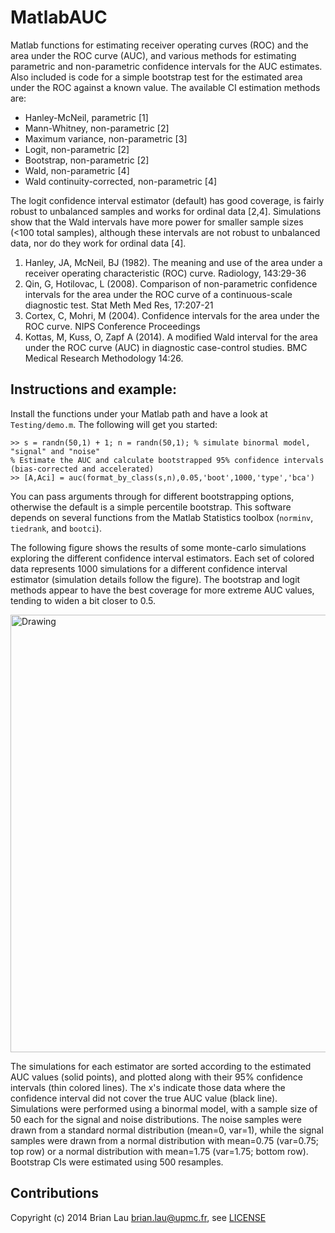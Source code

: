 MatlabAUC
=========

Matlab functions for estimating receiver operating curves (ROC) and the area under the ROC curve (AUC), and various methods for estimating parametric and non-parametric confidence intervals for the AUC estimates. Also included is code for a simple bootstrap test for the estimated area under the ROC against a known value. The available CI estimation methods are:
* Hanley-McNeil, parametric [1]
* Mann-Whitney, non-parametric [2]
* Maximum variance, non-parametric [3]
* Logit, non-parametric [2]
* Bootstrap, non-parametric [2]
* Wald, non-parametric [4]
* Wald continuity-corrected, non-parametric [4]

The logit confidence interval estimator (default) has good coverage, is fairly robust to unbalanced samples and works for ordinal data [2,4]. Simulations show that the Wald intervals have more power for smaller sample sizes (<100 total samples), although these intervals are not robust to unbalanced data, nor do they work for ordinal data [4].

1.  Hanley, JA, McNeil, BJ (1982). The meaning and use of the area under a receiver operating characteristic (ROC) curve. Radiology, 143:29-36
2.  Qin, G, Hotilovac, L (2008). Comparison of non-parametric confidence intervals for the area under the ROC curve of a continuous-scale diagnostic test. Stat Meth Med Res, 17:207-21
3.  Cortex, C, Mohri, M (2004). Confidence intervals for the area under the ROC curve. NIPS Conference Proceedings
4.  Kottas, M, Kuss, O, Zapf A (2014). A modified Wald interval for the area under the ROC curve (AUC) in diagnostic case-control studies. BMC Medical Research Methodology 14:26.


## Instructions and example:
Install the functions under your Matlab path and have a look at `Testing/demo.m`. The following will get you started:

```
>> s = randn(50,1) + 1; n = randn(50,1); % simulate binormal model, "signal" and "noise"
% Estimate the AUC and calculate bootstrapped 95% confidence intervals (bias-corrected and accelerated)
>> [A,Aci] = auc(format_by_class(s,n),0.05,'boot',1000,'type','bca')
```
You can pass arguments through for different bootstrapping options, otherwise the default is a simple percentile bootstrap. This software depends on several functions from the Matlab Statistics toolbox (`norminv`, `tiedrank`, and `bootci`).

The following figure shows the results of some monte-carlo simulations exploring the different confidence interval estimators. Each set of colored data represents 1000 simulations for a different confidence interval estimator (simulation details follow the figure). The bootstrap and logit methods appear to have the best coverage for more extreme AUC values, tending to widen a bit closer to 0.5.

<img src="http://www.subcortex.net/research/code/area_under_roc_curve/auc-confidence-interval-comparison.png" alt="Drawing" style="width: 700px;" />

The simulations for each estimator are sorted according to the estimated AUC values (solid points), and plotted along with their 95% confidence intervals (thin colored lines). The x's indicate those data where the confidence interval did not cover the true AUC value (black line). Simulations were performed using a binormal model, with a sample size of 50 each for the signal and noise distributions. The noise samples were drawn from a standard normal distribution (mean=0, var=1), while the signal samples were drawn from a normal distribution with mean=0.75 (var=0.75; top row) or a normal distribution with mean=1.75 (var=1.75; bottom row). Bootstrap CIs were estimated using 500 resamples.

## Contributions
Copyright (c) 2014 Brian Lau [brian.lau@upmc.fr](mailto:brian.lau@upmc.fr), see [LICENSE](https://github.com/brian-lau/MatlabAUC/blob/master/LICENSE)

